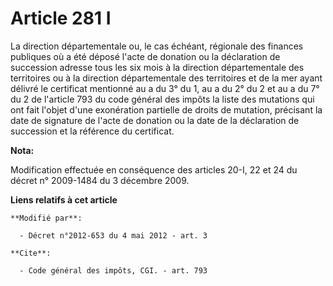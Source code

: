 # Article 281 I

La   direction départementale ou, le cas échéant, régionale des finances publiques où a été déposé l'acte de donation ou la
déclaration de succession adresse tous les six mois à la direction départementale des territoires ou à la direction
départementale des territoires et de la mer ayant délivré le certificat mentionné au a du 3° du 1, au a du 2° du 2 et au a du
7° du 2 de l'article 793 du code général des impôts la liste des mutations qui ont fait l'objet d'une exonération partielle
de droits de mutation, précisant la date de signature de l'acte de donation ou la date de la déclaration de succession et la
référence du certificat.

**Nota:**

Modification effectuée en conséquence des articles 20-I, 22 et 24 du décret n° 2009-1484 du 3 décembre 2009.

**Liens relatifs à cet article**

	**Modifié par**:

	  - Décret n°2012-653 du 4 mai 2012 - art. 3

	**Cite**:

	  - Code général des impôts, CGI. - art. 793
